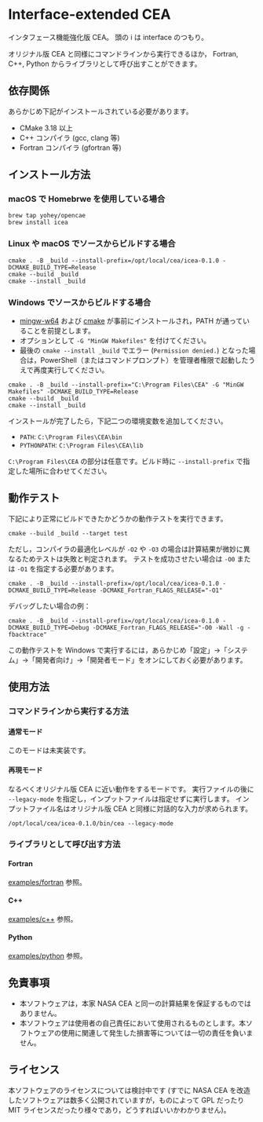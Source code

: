 
# Interface-extended CEA

インタフェース機能強化版 CEA。
頭の i は interface のつもり。

オリジナル版 CEA と同様にコマンドラインから実行できるほか，
Fortran, C++, Python からライブラリとして呼び出すことができます。

## 依存関係

あらかじめ下記がインストールされている必要があります。
* CMake 3.18 以上
* C++ コンパイラ (gcc, clang 等)
* Fortran コンパイラ (gfortran 等)

## インストール方法

### macOS で Homebrwe を使用している場合

```
brew tap yohey/opencae
brew install icea
```

### Linux や macOS でソースからビルドする場合

```
cmake . -B _build --install-prefix=/opt/local/cea/icea-0.1.0 -DCMAKE_BUILD_TYPE=Release
cmake --build _build
cmake --install _build
```

### Windows でソースからビルドする場合

* [mingw-w64](https://www.mingw-w64.org/) および [cmake](https://cmake.org/) が事前にインストールされ，PATH が通っていることを前提とします。
* オプションとして `-G "MinGW Makefiles"` を付けてください。
* 最後の `cmake --install _build` でエラー (`Permission denied.`) となった場合は，PowerShell（またはコマンドプロンプト）を管理者権限で起動したうえで再度実行してください。
```
cmake . -B _build --install-prefix="C:\Program Files\CEA" -G "MinGW Makefiles" -DCMAKE_BUILD_TYPE=Release
cmake --build _build
cmake --install _build
```

インストールが完了したら，下記二つの環境変数を追加してください。
* `PATH`: `C:\Program Files\CEA\bin`
* `PYTHONPATH`: `C:\Program Files\CEA\lib`

`C:\Program Files\CEA` の部分は任意です。ビルド時に `--install-prefix` で指定した場所に合わせてください。

## 動作テスト

下記により正常にビルドできたかどうかの動作テストを実行できます。
```
cmake --build _build --target test
```

ただし，コンパイラの最適化レベルが `-O2` や `-O3` の場合は計算結果が微妙に異なるためテストは失敗と判定されます。
テストを成功させたい場合は `-O0` または `-O1` を指定する必要があります。
```
cmake . -B _build --install-prefix=/opt/local/cea/icea-0.1.0 -DCMAKE_BUILD_TYPE=Release -DCMAKE_Fortran_FLAGS_RELEASE="-O1"
```

デバッグしたい場合の例：
```
cmake . -B _build --install-prefix=/opt/local/cea/icea-0.1.0 -DCMAKE_BUILD_TYPE=Debug -DCMAKE_Fortran_FLAGS_RELEASE="-O0 -Wall -g -fbacktrace"
```

この動作テストを Windows で実行するには，あらかじめ「設定」→「システム」→「開発者向け」→「開発者モード」をオンにしておく必要があります。

## 使用方法

### コマンドラインから実行する方法

#### 通常モード

このモードは未実装です。

#### 再現モード

なるべくオリジナル版 CEA に近い動作をするモードです。
実行ファイルの後に `--legacy-mode` を指定し，インプットファイルは指定せずに実行します。
インプットファイル名はオリジナル版 CEA と同様に対話的な入力が求められます。

```
/opt/local/cea/icea-0.1.0/bin/cea --legacy-mode
```

### ライブラリとして呼び出す方法

#### Fortran

[examples/fortran](examples/fortran) 参照。

#### C++

[examples/c++](examples/c++) 参照。

#### Python

[examples/python](examples/python) 参照。


## 免責事項

* 本ソフトウェアは，本家 NASA CEA と同一の計算結果を保証するものではありません。
* 本ソフトウェアは使用者の自己責任において使用されるものとします。本ソフトウェアの使用に関連して発生した損害等については一切の責任を負いません。


## ライセンス

本ソフトウェアのライセンスについては検討中です (すでに NASA CEA を改造したソフトウェアは数多く公開されていますが，ものによって GPL だったり MIT ライセンスだったり様々であり，どうすればいいかわかりません)。
